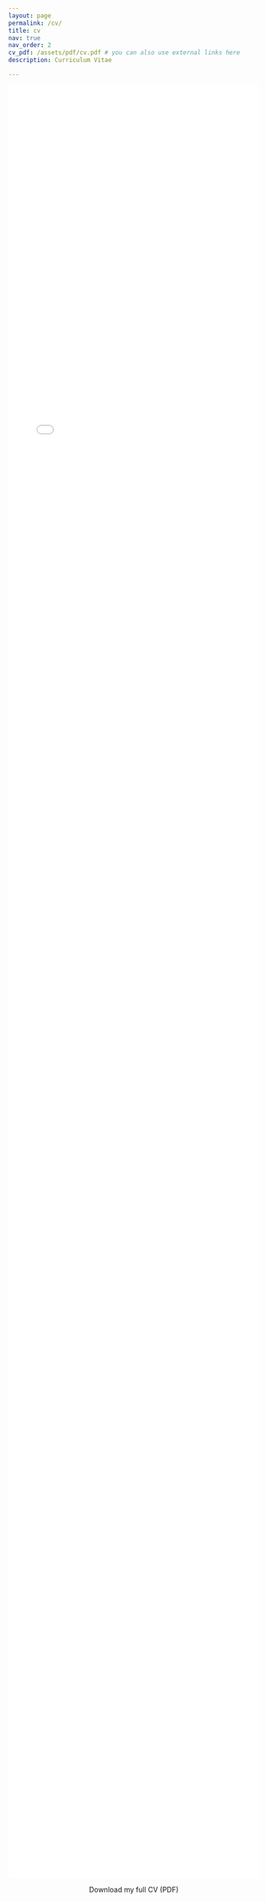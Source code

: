 ```yaml
---
layout: page
permalink: /cv/
title: cv
nav: true
nav_order: 2
cv_pdf: /assets/pdf/cv.pdf # you can also use external links here
description: Curriculum Vitae 

---
```


<div style="
  position: relative;
  width: 100%;
  height: 90vh;
  overflow: hidden;
">
  <iframe
    src="/assets/pdf/cv.pdf#view=FitH"
    style="
      position: absolute;
      top: 0;
      left: 0;
      width: 100%;
      height: 100%;
      border: none;
    "
  ></iframe>
</div>

<p style="text-align: center; margin-top: 1em;">
  <a href="/assets/pdf/cv.pdf" target="_blank" style="text-decoration: none;">
    Download my full CV (PDF)
  </a>
</p>